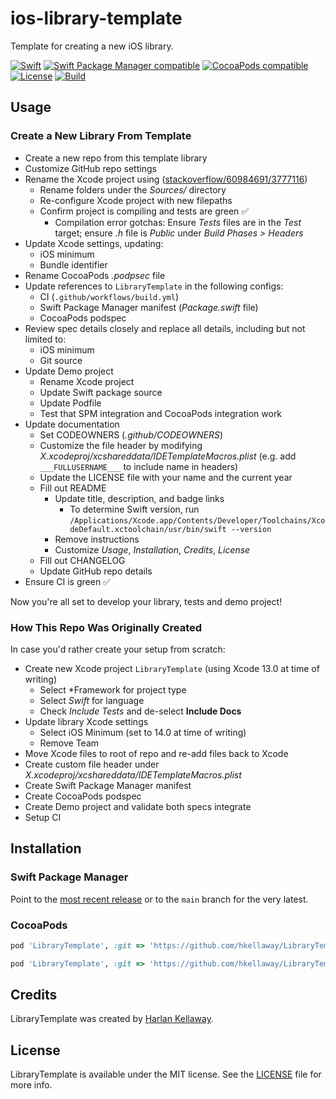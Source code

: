 # ios-library-template

Template for creating a new iOS library.

[![Swift](https://img.shields.io/badge/Swift-5.5-orange.svg)](https://swift.org/about/)
[![Swift Package Manager compatible](https://img.shields.io/badge/SPM-compatible-orange.svg)](https://swift.org/package-manager/)
[![CocoaPods compatible](https://img.shields.io/badge/pod-compatible-blue.svg)](https://cocoapods.org/about) 
[![License](https://img.shields.io/badge/License-MIT-lightgray.svg)](https://raw.githubusercontent.com/hkellaway/ios-library-template/main/LICENSE)
[![Build](https://github.com/hkellaway/ios-library-template/actions/workflows/build.yml/badge.svg)](https://github.com/hkellaway/ios-library-template/actions/workflows/build.yml)

## Usage

### Create a New Library From Template

* Create a new repo from this template library
* Customize GitHub repo settings
* Rename the Xcode project using ([stackoverflow/60984691/3777116](https://stackoverflow.com/a/60984691/3777116))
	* Rename folders under the *Sources/* directory
	* Re-configure Xcode project with new filepaths
	* Confirm project is compiling and tests are green :white_check_mark:
		* Compilation error gotchas: Ensure *Tests* files are in the *Test* target; ensure *.h* file is *Public* under *Build Phases > Headers*
* Update Xcode settings, updating:
	* iOS minimum
	* Bundle identifier
* Rename CocoaPods *.podpsec* file
* Update references to `LibraryTemplate` in the following configs:
	* CI (`.github/workflows/build.yml`)
	* Swift Package Manager manifest (*Package.swift* file)
	* CocoaPods podspec
* Review spec details closely and replace all details, including but not limited to:
	* iOS minimum
	* Git source
* Update Demo project
	* Rename Xcode project
	* Update Swift package source
	* Update Podfile
	* Test that SPM integration and CocoaPods integration work
* Update documentation
	* Set CODEOWNERS (*.github/CODEOWNERS*)
	* Customize the file header by modifying *X.xcodeproj/xcshareddata/IDETemplateMacros.plist* (e.g. add `___FULLUSERNAME___` to include name in headers)
	* Update the LICENSE file with your name and the current year
	* Fill out README
		* Update title, description, and badge links
			* To determine Swift version, run `/Applications/Xcode.app/Contents/Developer/Toolchains/XcodeDefault.xctoolchain/usr/bin/swift --version`
		* Remove instructions
		* Customize *Usage*, *Installation*, *Credits*, *License*
	* Fill out CHANGELOG
	* Update GitHub repo details
* Ensure CI is green :white_check_mark:

Now you're all set to develop your library, tests and demo project!

### How This Repo Was Originally Created

In case you'd rather create your setup from scratch:

* Create new Xcode project `LibraryTemplate` (using Xcode 13.0 at time of writing)
	* Select *Framework for project type
	* Select *Swift* for language
	* Check *Include Tests* and de-select **Include Docs**
* Update library Xcode settings
	* Select iOS Minimum (set to 14.0 at time of writing)
	* Remove Team
* Move Xcode files to root of repo and re-add files back to Xcode
* Create custom file header under *X.xcodeproj/xcshareddata/IDETemplateMacros.plist*
* Create Swift Package Manager manifest
* Create CocoaPods podspec
* Create Demo project and validate both specs integrate
* Setup CI

## Installation

### Swift Package Manager

Point to the [most recent release](https://github.com/hkellaway/ios-library-template/releases) or to the `main` branch for the very latest.

### CocoaPods

```ruby
pod 'LibraryTemplate', :git => 'https://github.com/hkellaway/LibraryTemplate.git', :tag => 'x.x.x'
```

```ruby
pod 'LibraryTemplate', :git => 'https://github.com/hkellaway/LibraryTemplate.git', :branch => 'main'
```

## Credits

LibraryTemplate was created by [Harlan Kellaway](http://github.com/hkellaway).

## License

LibraryTemplate is available under the MIT license. See the [LICENSE](https://raw.githubusercontent.com/hkellaway/ios-library-template/main/LICENSE) file for more info.
